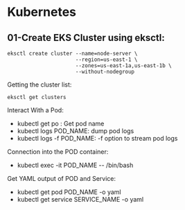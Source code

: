 # Kubernetes



## 01-Create EKS Cluster using eksctl:

```
eksctl create cluster --name=node-server \
                      --region=us-east-1 \
                      --zones=us-east-1a,us-east-1b \
                      --without-nodegroup 
```
Getting the cluster list:

```
eksctl get clusters

```




Interact With a Pod:

- kubectl get po : Get pod name
- kubectl logs POD_NAME: dump pod logs
- kubectl logs -f POD_NAME: -f option to stream pod logs
  
Connection into the POD container:

- kubectl exec -it POD_NAME -- /bin/bash

Get YAML output of POD and Service:

- kubectl get pod POD_NAME -o yaml
- kubectl get service SERVICE_NAME -o yaml
